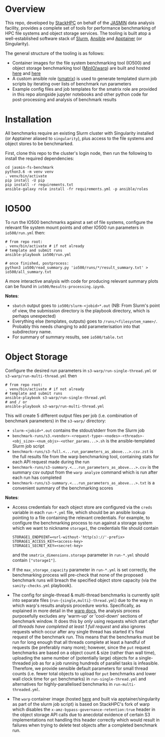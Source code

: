 
# Overview 

This repo, developed by [StackHPC](https://www.stackhpc.com) on behalf of the [JASMIN](https://jasmin.ac.uk) data analysis facility, provides a complete set of tools for performance benchmarking of HPC file systems and object storage services. The tooling is built atop a well-established software stack of [Slurm](https://slurm.schedmd.com), [Ansible](https://docs.ansible.com/ansible_community.html) and [Apptainer](https://github.com/apptainer/apptainer) (or Singularity).

The general structure of the tooling is as follows:
- Container images for the file system benchmarking tool (IO500) and object storage benchmarking tool ([MinIO/warp](https://github.com/minio/warp)) are built and hosted [here](https://github.com/stackhpc/io500-singularity) and [here](https://github.com/stackhpc/S3-warp-singularity)
- A custom ansible role ([smatrix](https://github.com/stackhpc/smatrix)) is used to generate templated slurm job scripts by iterating over lists of benchmark run parameters
- Example config files and job templates for the smatrix role are provided in this repo alongside jupyter notebooks and other python code for post-processing and analysis of benchmark results

# Installation

All benchmarks require an existing Slurm cluster with Singularity installed (or Apptainer aliased to `singularity`), plus access to the file systems and object stores to be benchmarked.

First, clone this repo to the cluster's login node, then run the following to install the required dependencies:

```
cd jasmin-fs-benchmark
python3.6 -m venv venv
. venv/bin/activate
pip install -U pip
pip install -r requirements.txt
ansible-galaxy role install -fr requirements.yml -p ansible/roles
```

# IO500

To run the IO500 benchmarks against a set of file systems, configure the relevant file system mount points and other IO500 run parameters in `io500/run.yml` then:

```
# from repo root:
. venv/bin/activate # if not already
# template and submit runs
ansible-playbook io500/run.yml

# once finished, postprocess:
python3 io500/read_summary.py 'io500/runs/*/result_summary.txt' > io500/all_summary.txt
```

A more interactive analysis with code for producing relevant summary plots can be found in `io500/Results-processing.ipynb`.

**Notes**:

- `sbatch` output goes to `io500/slurm-<jobid>*.out` (NB: From Slurm's point of view, the submission directory is the playbook directory, which is perhaps unexpected)
- Everything else (templates, outputs) goes to `/runs/<filesystem_name>/`. Probably this needs changing to add parameterisation into that subdirectory name.
- For summary of summary results, see `io500/table.txt`


# Object Storage

Configure the desired run parameters in `s3-warp/run-single-thread.yml` or `s3-warp/run-multi-thread.yml` then

```
# from repo root:
. venv/bin/activate # if not already
# template and submit runs
ansible-playbook s3-warp/run-single-thread.yml
# and / or
ansible-playbook s3-warp/run-multi-thread.yml
```

This will create 5 different output files per job (i.e. combination of benchmark parameters) in the `s3-warp/` directory:
- `slurm-<jobid>*.out` contains the stdout/stderr from the Slurm job
- `benchmark-runs/s3.<vendor>-<request-type>-<nodes>-<threads>-<obj_size>-<num_objs>-<other_params...>.sh` is the ansible-templated Slurm job script
- `benchmark-runs/s3-full.<...run_parameters_as_above...>.csv.zst` is the full results file from the warp benchmarking tool, containing stats for each API request made during the run
- `benchmark-runs/s3-summary.<...run_parameters_as_above...>.csv` is the summary csv output from the `warp analyze` command which is run after each run has completed
- `benchmark-runs/s3-summary.<...run_parameters_as_above...>.txt` is a convenient summary of the benchmarking scores

**Notes**:

- Access credentials for each object store are configured via the `creds` variable in each `run-*.yml` file, which should be an ansible lookup pointing to a file containing the relevant credentials. For example, to configure the benchmarking process to run against a storage system which we want to nickname `storage1`, the credentials file should contain
    ```
    STORAGE1_ENDPOINT=<url-without-'http(s)://'-prefix>
    STORAGE1_ACCESS_KEY=<access-key>
    STORAGE1_SECRET_KEY=<secret-key>
    ```
    and the `smatrix_dimensions.storage` parameter in `run-*.yml` should contain `["storage1"]`.

- If the `max_storage_capacity` parameter in `run-*.yml` is set correctly, the benchmarking process will pre-check that none of the proposed benchmark runs will breach the specified object store capacity (via the `sanity-checks.yml` playbook).

- The config for single-thread & multi-thread benchmarks is currently split into separate files (`run-{single,multi}-thread.yml`) due to the way in which warp's results analysis procedure works. Specifically, as explained in more detail in the [warp docs](https://github.com/minio/warp#analysis-data), the analysis process purposefully excludes any 'warm-up' or 'cool-down' sections of benchmark window. It does this by *only* using requests which start *after all threads have completed at least 1 full request* and also ignores requests which occur after any single thread has started it's final request of the benchmark run. This means that the benchmarks must be run for long enough that all threads complete at least a handful of requests (be preferably many more); however, since the `put` request benchmarks are based on a object count & size (rather than wall time), uploading the same number of (potentially large) objects for a single-threaded job as for a job running hundreds of parallel tasks is infeasible. Therefore, we provide sensible default parameters for small thread counts (i.e. fewer total objects to upload for `put` benchmarks and lower wall clock time for `get` benchmarks) in `run-single-thread.yml` and alternatives for highly-parallelised benchmarks in `run-multi-threaded.yml`.

- The `warp` container image (hosted [here](https://github.com/stackhpc/S3-warp-singularity) and built via apptainer/singularity as part of the slurm job script) is based on StackHPC's fork of warp which disables the `x-amz-bypass-governance-retention:true` header in the object storage API calls due to anecdotal evidence of certain S3 implementations not handling this header correctly which would result in failures when trying to delete test objects after a completed benchmark run.
